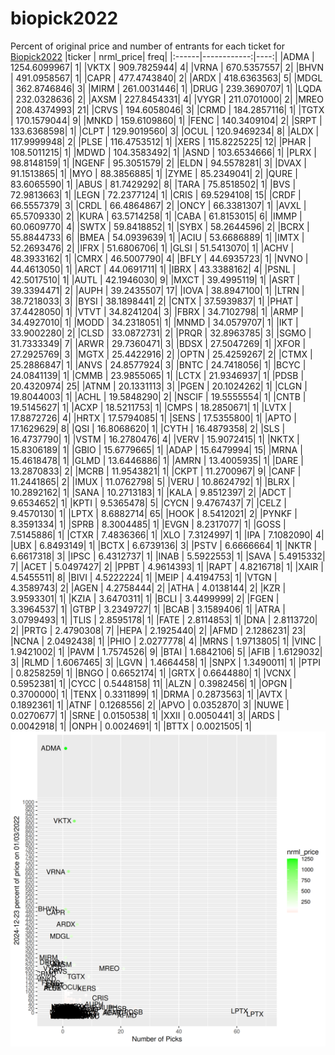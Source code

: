 # biopick2022
Percent of original price and number of entrants for each ticket for [Biopick2022](https://twitter.com/hashtag/Biopick2022)
|ticker |   nrml_price| freq|
|:------|------------:|----:|
|ADMA   | 1254.6099967|    1|
|VKTX   |  909.7825944|    4|
|VRNA   |  670.5357557|    2|
|BHVN   |  491.0958567|    1|
|CAPR   |  477.4743840|    2|
|ARDX   |  418.6363563|    5|
|MDGL   |  362.8746846|    3|
|MIRM   |  261.0031446|    1|
|DRUG   |  239.3690707|    1|
|LQDA   |  232.0328636|    2|
|AXSM   |  227.8454331|    4|
|VYGR   |  211.0701000|    2|
|MREO   |  208.4374993|   21|
|CRVS   |  194.6058046|    3|
|CRMD   |  184.2857116|    1|
|TGTX   |  170.1579044|    9|
|MNKD   |  159.6109860|    1|
|FENC   |  140.3409104|    2|
|SRPT   |  133.6368598|    1|
|CLPT   |  129.9019560|    3|
|OCUL   |  120.9469234|    8|
|ALDX   |  117.9999948|    2|
|PLSE   |  116.4753512|    1|
|XERS   |  115.8225225|   12|
|PHAR   |  108.5011215|    1|
|MDWD   |  104.3583492|    1|
|ASND   |  103.6534666|    1|
|PLRX   |   98.8148159|    1|
|NGENF  |   95.3051579|    2|
|ELDN   |   94.5578281|    3|
|DVAX   |   91.1513865|    1|
|MYO    |   88.3856885|    1|
|ZYME   |   85.2349041|    2|
|QURE   |   83.6065590|    1|
|ABUS   |   81.7429292|    8|
|TARA   |   75.8518502|    1|
|BVS    |   72.9813663|    1|
|LEGN   |   72.2377124|    1|
|CRIS   |   69.5294108|   15|
|CRDF   |   66.5557379|    3|
|CRDL   |   66.4864867|    2|
|ONCY   |   66.3381307|    1|
|AVXL   |   65.5709330|    2|
|KURA   |   63.5714258|    1|
|CABA   |   61.8153015|    6|
|IMMP   |   60.0609770|    4|
|SWTX   |   59.8418852|    1|
|SYBX   |   58.2644596|    2|
|BCRX   |   55.8844733|    6|
|BMEA   |   54.0939639|    1|
|ACIU   |   53.6686889|    1|
|IMTX   |   52.2693476|    2|
|IFRX   |   51.6806706|    1|
|GLSI   |   51.5413070|    1|
|ACHV   |   48.3933162|    1|
|CMRX   |   46.5007790|    4|
|BFLY   |   44.6935723|    1|
|NVNO   |   44.4613050|    1|
|ARCT   |   44.0691711|    1|
|IBRX   |   43.3388162|    4|
|PSNL   |   42.5017510|    1|
|AUTL   |   42.1946030|    9|
|MXCT   |   39.4995119|    1|
|ASRT   |   39.3394471|    2|
|AUPH   |   39.2435507|   17|
|IOVA   |   38.8947100|    1|
|LTRN   |   38.7218033|    3|
|BYSI   |   38.1898441|    2|
|CNTX   |   37.5939837|    1|
|PHAT   |   37.4428050|    1|
|VTVT   |   34.8241204|    3|
|FBRX   |   34.7102798|    1|
|ARMP   |   34.4927010|    1|
|MODD   |   34.2318051|    1|
|MNMD   |   34.0579707|    1|
|IKT    |   33.9002280|    2|
|CLSD   |   33.0872731|    2|
|PRQR   |   32.8963785|    3|
|SGMO   |   31.7333349|    7|
|ARWR   |   29.7360471|    3|
|BDSX   |   27.5047269|    1|
|XFOR   |   27.2925769|    3|
|MGTX   |   25.4422916|    2|
|OPTN   |   25.4259267|    2|
|CTMX   |   25.2886847|    1|
|ANVS   |   24.8577924|    3|
|BNTC   |   24.7418056|    1|
|BCYC   |   24.0841139|    1|
|CMMB   |   23.9855065|    1|
|LCTX   |   21.9346937|    1|
|PDSB   |   20.4320974|   25|
|ATNM   |   20.1331113|    3|
|PGEN   |   20.1024262|    1|
|CLGN   |   19.8044003|    1|
|ACHL   |   19.5848290|    2|
|NSCIF  |   19.5555554|    1|
|CNTB   |   19.5145627|    1|
|ACXP   |   18.5211753|    1|
|CMPS   |   18.2850671|    1|
|LVTX   |   17.8872726|    4|
|HRTX   |   17.5794085|    1|
|SENS   |   17.5355800|    1|
|APTO   |   17.1629629|    8|
|QSI    |   16.8068620|    1|
|CYTH   |   16.4879358|    2|
|SLS    |   16.4737790|    1|
|VSTM   |   16.2780476|    4|
|VERV   |   15.9072415|    1|
|NKTX   |   15.8306189|    1|
|GBIO   |   15.6779665|    1|
|ADAP   |   15.6479994|   15|
|MRNA   |   15.4618478|    1|
|GLMD   |   13.6446886|    1|
|AMRN   |   13.4005935|    1|
|DARE   |   13.2870833|    2|
|MCRB   |   11.9543821|    1|
|CKPT   |   11.2700967|    9|
|CANF   |   11.2441865|    2|
|IMUX   |   11.0762798|    5|
|VERU   |   10.8624792|    1|
|BLRX   |   10.2892162|    1|
|SANA   |   10.2713183|    1|
|KALA   |    9.8512397|    2|
|ADCT   |    9.6534652|    1|
|KPTI   |    9.5365478|    5|
|CYCN   |    9.4767437|    7|
|CELZ   |    9.4570130|    1|
|LPTX   |    8.6882714|   65|
|HOOK   |    8.5412021|    2|
|PYNKF  |    8.3591334|    1|
|SPRB   |    8.3004485|    1|
|EVGN   |    8.2317077|    1|
|GOSS   |    7.5145886|    1|
|CTXR   |    7.4836366|    1|
|XLO    |    7.3124997|    1|
|IPA    |    7.1082090|    4|
|UBX    |    6.8493149|    1|
|BCTX   |    6.6739136|    3|
|PSTV   |    6.6666664|    1|
|NKTR   |    6.6617318|    3|
|IPSC   |    6.4312737|    1|
|INAB   |    5.5922553|    1|
|SAVA   |    5.4915332|    7|
|ACET   |    5.0497427|    2|
|PPBT   |    4.9614393|    1|
|RAPT   |    4.8216718|    1|
|XAIR   |    4.5455511|    8|
|BIVI   |    4.5222224|    1|
|MEIP   |    4.4194753|    1|
|VTGN   |    4.3589743|    2|
|AGEN   |    4.2758444|    2|
|ATHA   |    4.0138144|    2|
|KZR    |    3.9593301|    1|
|KZIA   |    3.6470311|    1|
|BCLI   |    3.4499999|    2|
|FGEN   |    3.3964537|    1|
|GTBP   |    3.2349727|    1|
|BCAB   |    3.1589406|    1|
|ATRA   |    3.0799493|    1|
|TLIS   |    2.8595178|    1|
|FATE   |    2.8114853|    1|
|DNA    |    2.8113720|    2|
|PRTG   |    2.4790308|    7|
|HEPA   |    2.1925440|    2|
|AFMD   |    2.1286231|   23|
|NCNA   |    2.0492438|    1|
|PHIO   |    2.0277778|    4|
|MRNS   |    1.9713805|    1|
|VINC   |    1.9421002|    1|
|PAVM   |    1.7574526|    9|
|BTAI   |    1.6842106|    5|
|AFIB   |    1.6129032|    3|
|RLMD   |    1.6067465|    3|
|LGVN   |    1.4664458|    1|
|SNPX   |    1.3490011|    1|
|PTPI   |    0.8258259|    1|
|BNGO   |    0.6652174|    1|
|GRTX   |    0.6644880|    1|
|VCNX   |    0.5952381|    1|
|CYCC   |    0.5448158|   11|
|ALZN   |    0.3982456|    1|
|OPGN   |    0.3700000|    1|
|TENX   |    0.3311899|    1|
|DRMA   |    0.2873563|    1|
|AVTX   |    0.1892361|    1|
|ATNF   |    0.1268556|    2|
|APVO   |    0.0352870|    3|
|NUWE   |    0.0270677|    1|
|SRNE   |    0.0150538|    1|
|XXII   |    0.0050441|    3|
|ARDS   |    0.0042918|    1|
|ONPH   |    0.0024691|    1|
|BTTX   |    0.0021505|    1|
![retvspicks](biopicks.png?raw=true)
